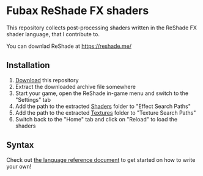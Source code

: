 Fubax ReShade FX shaders
========================

This repository collects post-processing shaders written in the ReShade FX shader language, that I contribute to.

You can downlad ReShade at https://reshade.me/

Installation
------------

1. [Download](https://github.com/Fubaxiusz/fubax-shaders/archive/master.zip) this repository
2. Extract the downloaded archive file somewhere
3. Start your game, open the ReShade in-game menu and switch to the "Settings" tab
4. Add the path to the extracted [Shaders](/Shaders) folder to "Effect Search Paths"
5. Add the path to the extracted [Textures](/Textures) folder to "Texture Search Paths"
6. Switch back to the "Home" tab and click on "Reload" to load the shaders

Syntax
------

Check out [the language reference document](REFERENCE.md) to get started on how to write your own!
